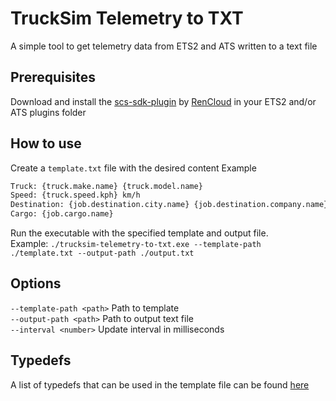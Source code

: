 # TruckSim Telemetry to TXT
A simple tool to get telemetry data from ETS2 and ATS written to a text file

## Prerequisites
Download and install the 󠀠󠀠󠀠󠀠[scs-sdk-plugin](https://github.com/RenCloud/scs-sdk-plugin) by [RenCloud](https://github.com/RenCloud) in your ETS2 and/or ATS plugins folder

## How to use
Create a `template.txt` file with the desired content
Example
```txt
Truck: {truck.make.name} {truck.model.name}
Speed: {truck.speed.kph} km/h
Destination: {job.destination.city.name} {job.destination.company.name}
Cargo: {job.cargo.name}
```

Run the executable with the specified template and output file.<br/>
Example: `./trucksim-telemetry-to-txt.exe --template-path ./template.txt --output-path ./output.txt`

## Options
`--template-path <path>`  Path to template<br/>
`--output-path <path>`    Path to output text file<br/>
`--interval <number>`     Update interval in milliseconds<br/>

## Typedefs
A list of typedefs that can be used in the template file can be found [here](typedefs.js)